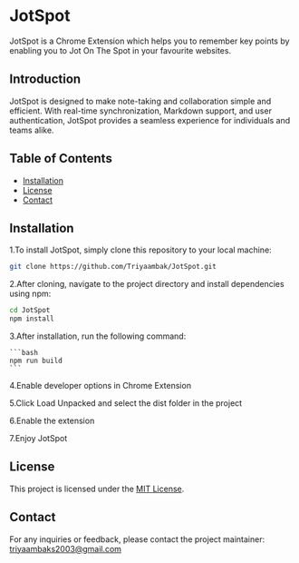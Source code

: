 # JotSpot

JotSpot is a Chrome Extension which helps you to remember key points by enabling you to Jot On The Spot in your favourite websites.

## Introduction

JotSpot is designed to make note-taking and collaboration simple and efficient. With real-time synchronization, Markdown support, and user authentication, JotSpot provides a seamless experience for individuals and teams alike.

## Table of Contents

- [Installation](#installation)
- [License](#license)
- [Contact](#contact)

## Installation

1.To install JotSpot, simply clone this repository to your local machine:

```bash
git clone https://github.com/Triyaambak/JotSpot.git

```
2.After cloning, navigate to the project directory and install dependencies using npm:

```bash
cd JotSpot
npm install
```
3.After installation, run the following command:

    ```bash
    npm run build
    ```
4.Enable developer options in Chrome Extension

5.Click Load Unpacked and select the dist folder in the project

6.Enable the extension

7.Enjoy JotSpot

## License

This project is licensed under the [MIT License](LICENSE.txt).

## Contact

For any inquiries or feedback, please contact the project maintainer:
triyaambaks2003@gmail.com


